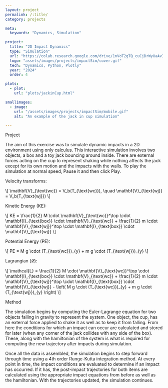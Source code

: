 ```yaml
---
layout: project
permalink: /:title/
category: projects

meta:
  keywords: "Dynamics, Simulation"

project:
  title: "2D Impact Dynamics"
  type: "Simulation"
  url: "https://colab.research.google.com/drive/1nVoT2gTQ_cuCjDrWyUaAvI7k4N5BV33Q?usp=sharing"
  logo: "assets/images/projects/impactSim/cover.gif"
  tech: "Dynamics, Python, Plotly"
  year: "2024"
  order: 4

plots:
  - plot:
    url: "plots/jackinCup.html"

smallimages:
  - image:
    url: "/assets/images/projects/impactSim/mobile.gif"
    alt: "An example of the jack in cup simulation"

---
```

<span class="h2">Project</span>
<p> The aim of this exercise was to simulate dynamic impacts in a 2D environment using only calculus. This interactive simulation involves two objects, a box and a toy jack bouncing around inside. There are external forces acting on the cup to represent shaking while nothing affects the jack except for its own motion and the impacts with the walls. To play the simulation at normal speed, Pause it and then click Play.
</p>
<span class="h2">
<p>Velocity transforms:</p>
<p class="equation">
  \[ \mathbf{V}_{\text{wc}} = V_b(T_{\text{wc}}), \quad \mathbf{V}_{\text{wj}} = V_b(T_{\text{wj}}) \]
</p>

<p>Kinetic Energy (KE):</p>
<p class="equation">
  \[ KE = \frac{1}{2} M \cdot \mathbf{V}_{\text{wc}}^\top \cdot \mathbf{I}_{\text{box}} \cdot \mathbf{V}_{\text{wc}} + \frac{1}{2} m \cdot \mathbf{V}_{\text{wj}}^\top \cdot \mathbf{I}_{\text{box}} \cdot \mathbf{V}_{\text{wj}} \]
</p>

<p>Potential Energy (PE):</p>
<p class="equation">
  \[ PE = M g \cdot (T_{\text{wc}})_{y} + m g \cdot (T_{\text{wj}})_{y} \]
</p>

<p>Lagrangian (𝓛):</p>
<p class="equation">
  \[ \mathcal{L} = 
  \frac{1}{2} M \cdot \mathbf{V}_{\text{wc}}^\top \cdot \mathbf{I}_{\text{box}} \cdot \mathbf{V}_{\text{wc}} + 
  \frac{1}{2} m \cdot \mathbf{V}_{\text{wj}}^\top \cdot \mathbf{I}_{\text{box}} \cdot \mathbf{V}_{\text{wj}} - 
  \left( M g \cdot (T_{\text{wc}})_{y} + m g \cdot (T_{\text{wj}})_{y} \right) \]
</p>

<span class="h2">Method</span>
<p> The simulation begins by computing the Euler-Lagrange equation for two objects falling in gravity to represent the system. One object, the cup, has an external force applied to shake it as well as to keep it from falling. From here the conditions for which an impact can occur are calculated and stored for later (when any corner of the jack collides with any side of the box). These, along with the hamiltonian of the system is what is required for computing the new trajectory after impacts during simulation. </p>
<span class="h2"></span>
<p>
Once all the data is assembled, the simulation begins to step forward through time using a 4th order Runge-Kutta integration method. At every point in time, the impact conditions are evaluated to determine if an impact has occurred. If it has, the post-impact trajectories for both items are calculated using the appropriate impact equations from before as well as the hamiltonian. With the trajectories updated, the simulation continues. 
</p>